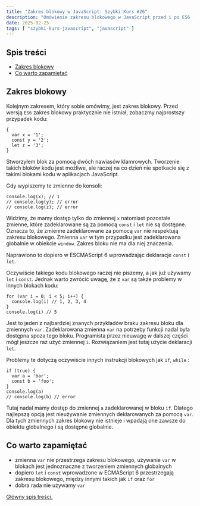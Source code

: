 ```yaml
---
title: "Zakres blokowy w JavaScript: Szybki Kurs #26"
description: "Omówienie zakresu blokowego w JavaScript przed i po ES6 (ECMAScript 6)."
date: 2025-02-25
tags: [ "szybki-kurs-javascript", "javascript" ]
---
```


## Spis treści
* [Zakres blokowy](#zakres-blokowy)
* [Co warto zapamiętać](#co-warto-zapamiętać)

## <span id="zakres-blokowy">Zakres blokowy</span>

Kolejnym zakresem, który sobie omówimy, jest zakres blokowy. Przed wersją `ES6` zakres blokowy praktycznie nie istniał, zobaczmy najprostszy przypadek kodu:

```text
{
  var x = '1';
  const y = '2';
  let z = '3';
}
```

Stworzyłem blok za pomocą dwóch nawiasów klamrowych. Tworzenie takich bloków kodu jest możliwe, ale raczej na co dzień nie spotkacie się z takimi blokami kodu w aplikacjach JavaScript.

Gdy wypiszemy te zmienne do konsoli:

```text
console.log(x); // 1
// console.log(y); // error
// console.log(z); // error
```

Widzimy, że mamy dostęp tylko do zmiennej `x` natomiast pozostałe zmienne, które zadeklarowane są za pomocą `const`
i `let` nie są dostępne. Oznacza to, że zmienne zadeklarowane za pomocą `var` nie respektują zakresu blokowego. Zmienna `var` w tym przypadku jest zadeklarowana globalnie w obiekcie `window`. Zakres bloku nie ma dla niej znaczenia.

Naprawiono to dopiero w ESCMAScript 6 wprowadzając deklaracje `const` i `let`.

Oczywiście takiego kodu blokowego raczej nie piszemy, a jak już używamy `let` i `const`. Jednak warto zwrócić uwagę, że z `var` są także problemy w innych blokach kodu:

```text
for (var i = 0; i < 5; i++) {
  console.log(i) // 1, 2, 3, 4
}
console.log(i) // 5
```

Jest to jeden z najbardziej znanych przykładów braku zakresu bloku dla zmiennych `var`. Zadeklarowana zmienna `var` na potrzeby funkcji nadal była dostępna spoza tego bloku. Programista przez nieuwagę w dalszej części mógł jeszcze raz użyć zmiennej `i`. Rozwiązaniem jest tutaj użycie
deklaracji `let`.

Problemy te dotyczą oczywiście innych instrukcji blokowych jak `if`, `while` :

```text
if (true) {
  var a = 'bar';
  const b = 'foo';
}
console.log(a)
// console.log(b) // error
```

Tutaj nadal mamy dostęp do zmiennej `a` zadeklarowanej w bloku `if`. Dlatego najlepszą opcją jest nieużywanie zmiennych deklarowanych za pomocą `var`. Dla tych zmiennych zakres blokowy nie istnieje i wpadają one zawsze do obiektu globalnego i są dostępne globalnie.

## <span id="co-warto-zapamiętać">Co warto zapamiętać</span>

- zmienna `var` nie przestrzega zakresu blokowego, używanie `var` w blokach jest jednoznaczne z tworzeniem zmiennych globalnych
- dopiero `let` i `const` wprowadzone w ECMAScript 6 przestrzegają zakresu blokowego, między innymi takich jak `if`
  oraz `for`
- dobra rada nie używamy `var`

[Główny spis treści.](https://zacznijprogramowac.net/szybki-kurs-javascript/spis-tresci/)